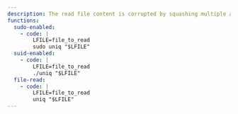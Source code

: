 ```yaml
---
description: The read file content is corrupted by squashing multiple adjacent lines.
functions:
  sudo-enabled:
    - code: |
        LFILE=file_to_read
        sudo uniq "$LFILE"
  suid-enabled:
    - code: |
        LFILE=file_to_read
        ./uniq "$LFILE"
  file-read:
    - code: |
        LFILE=file_to_read
        uniq "$LFILE"
---
```

